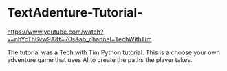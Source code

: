 # TextAdenture-Tutorial-

https://www.youtube.com/watch?v=nhYcTh6vw9A&t=70s&ab_channel=TechWithTim

The tutorial was a Tech with Tim Python tutorial.
This is a choose your own adventure game that
uses AI to create the paths the player takes.